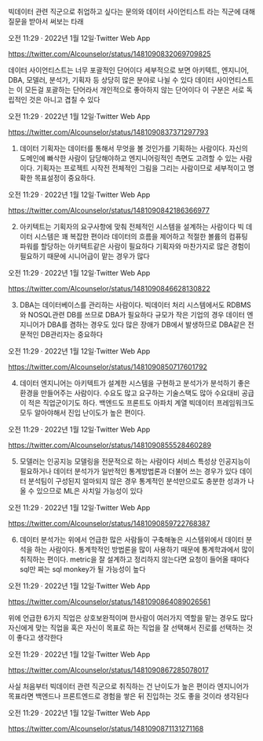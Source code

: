 빅데이터 관련 직군으로 취업하고 싶다는 문의와
데이터 사이언티스트 라는 직군에 대해 질문을 받아서 써보는 타래

오전 11:29 · 2022년 1월 12일·Twitter Web App

https://twitter.com/AIcounselor/status/1481090832069709825

데이터 사이언티스트는 너무 포괄적인 단어이다
세부적으로 보면 아키텍트, 엔지니어, DBA, 모델러, 분석가, 기획자 등 상당히 많은 분야로 나뉠 수 있다
데이터 사이언티스트는 이 모든걸 포괄하는 단어라서 개인적으로 좋아하지 않는 단어이다
이 구분은 서로 독립적인 것은 아니고 겹칠 수 있다

오전 11:29 · 2022년 1월 12일·Twitter Web App

https://twitter.com/AIcounselor/status/1481090837371297793

1. 데이터 기획자는 데이터를 통해서 무엇을 볼 것인가를 기획하는 사람이다.
자신의 도메인에 빠삭한 사람이 담당해야하고 엔지니어링적인 측면도 고려할 수 있는 사람이다.
기획자는 프로젝트 시작전 전체적인 그림을 그리는 사람이므로 세부적이고 명확한 목표설정이 중요하다.

오전 11:29 · 2022년 1월 12일·Twitter Web App

https://twitter.com/AIcounselor/status/1481090842186366977

2. 아키텍트는 기획자의 요구사항에 맞춰 전체적인 시스템을 설계하는 사람이다
빅 데이터 시스템은 꽤 복잡한 편이라 데이터의 흐름을 제어하고 적절한 볼륨의 컴퓨팅 파워를 할당하는 아키텍트같은 사람이 필요하다
기획자와 마찬가지로 많은 경험이 필요하기 때문에 시니어급이 맡는 경우가 많다

오전 11:29 · 2022년 1월 12일·Twitter Web App

https://twitter.com/AIcounselor/status/1481090846628130822

3. DBA는 데이터베이스를 관리하는 사람이다.
빅데이터 처리 시스템에서도 RDBMS와 NOSQL관련 DB를 쓰므로 DBA가 필요하다
규모가 작은 기업의 경우 데이터 엔지니어가 DBA를 겸하는 경우도 있다
많은 장애가 DB에서 발생하므로 DBA같은 전문적인 DB관리자는 중요하다

오전 11:29 · 2022년 1월 12일·Twitter Web App

https://twitter.com/AIcounselor/status/1481090850717601792

4. 데이터 엔지니어는 아키텍트가 설계한 시스템을 구현하고 분석가가 분석하기 좋은 환경을 만들어주는 사람이다.
수요도 많고 요구하는 기술스택도 많아 수요대비 공급이 적은 직업군이기도 하다.
백엔드도 프론트도 아파치 계열 빅데이터 프레임워크도 모두 알아야해서 진입 난이도가 높은 편이다.

오전 11:29 · 2022년 1월 12일·Twitter Web App

https://twitter.com/AIcounselor/status/1481090855528460289

5. 모델러는 인공지능 모델링을 전문적으로 하는 사람이다
서비스 특성상 인공지능이 필요하거나 데이터 분석가가 일반적인 통계방법론과 더불어 쓰는 경우가 있다
데이터 분석팀이 구성된지 얼마되지 않은 경우
통계적인 분석만으로도 충분한 성과가 나올 수 있으므로 ML은 사치일 가능성이 있다

오전 11:29 · 2022년 1월 12일·Twitter Web App

https://twitter.com/AIcounselor/status/1481090859722768387

6. 데이터 분석가는 위에서 언급한 많은 사람들이 구축해놓은 시스템위에서 데이터 분석을 하는 사람이다.
통계학적인 방법론을 많이 사용하기 때문에 통계학과에서 많이 취직하는 편이다.
metric을 잘 설계하고 정리하지 않는다면 요청이 들어올 때마다 sql만 짜는 sql monkey가 될 가능성이 높다

오전 11:29 · 2022년 1월 12일·Twitter Web App

https://twitter.com/AIcounselor/status/1481090864089026561

위에 언급한 6가지 직업은 상호보완적이며 한사람이 여러가지 역할을 맡는 경우도 많다
자신에게 맞는 직업을 혹은 자신이 목표로 하는 직업을 잘 선택해서 진로를 선택하는 것이 좋다고 생각한다

오전 11:29 · 2022년 1월 12일·Twitter Web App

https://twitter.com/AIcounselor/status/1481090867285078017

사실 처음부터 빅데이터 관련 직군으로 취직하는 건 난이도가 높은 편이라
엔지니어가 목표라면 백엔드나 프론트엔드로 경험을 쌓은 뒤 진입하는 것도 좋을 것이라 생각된다

오전 11:29 · 2022년 1월 12일·Twitter Web App

https://twitter.com/AIcounselor/status/1481090871131271168

